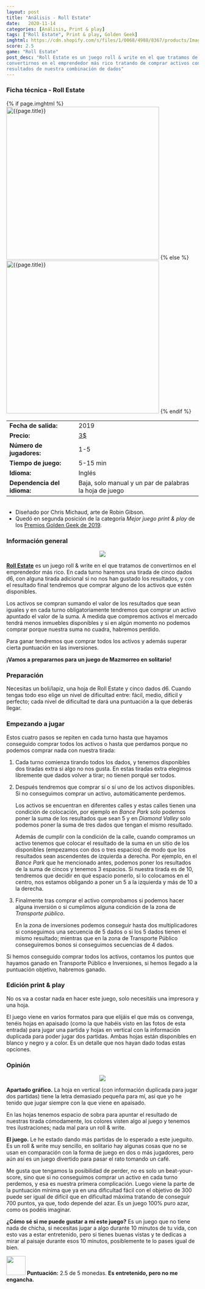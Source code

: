 ```yaml
---
layout: post
title: "Análisis - Roll Estate"
date:   2020-11-14
categories: [Análisis, Print & play]
tags: ["Roll Estate", Print & play, Golden Geek]
imghtml: https://cdn.shopify.com/s/files/1/0068/4988/8367/products/ImageTemplate_RollEstate0_540x.jpg
score: 2.5
game: "Roll Estate"
post_desc: "Roll Estate es un juego roll & write en el que tratamos de
convertirnos en el emprendedor más rico tratando de comprar activos con los 
resultados de nuestra combinación de dados"
---
```


<div class="panel panel-primary">
    <div class="panel-heading">
<h3 class="panel-title">Ficha técnica - Roll Estate</h3>
    </div>
    <div class="panel-body">
        <div class="col-md-6 post-img">
	    {% if page.imghtml %}
            <img width="400" src="{{page.imghtml}}"
                alt="{{page.title}}">
            {% else %}
            <img width="400" src="{{site.baseurl}}/images/{{page.img}}"
                alt="{{page.title}}">
            {% endif %}
        </div>
        <div class="col-md-6">
        <table class="table table-striped table-hover">
            <tr><td class="text-left"><strong>Fecha de salida:</strong></td><td class="text-left">2019</td></tr>
            <tr><td class="text-left"><strong>Precio:</strong></td><td
            class="text-left"><a
            href="https://www.pnparcade.com/products/roll-estate">3$</a></td></tr>
            <tr><td class="text-left"><strong>Número de jugadores:</strong></td><td class="text-left">1-5</td></tr>
            <tr><td class="text-left"><strong>Tiempo de juego:</strong></td><td class="text-left">5-15 min</td></tr>
            <tr><td class="text-left"><strong>Idioma:</strong></td><td class="text-left">Inglés</td></tr>
            <tr><td class="text-left"><strong>Dependencia del
            idioma:</strong></td><td class="text-left">Baja, solo manual y un
            par de palabras la hoja de juego</td></tr>
         </table>
        </div>
        <div class="col-md-12"></div>
        <div class="col-md-12">
         <ul>
             <br>
             <li>Diseñado por Chris Michaud, arte de Robin Gibson.</li>
             <li>Quedó en segunda posición de la categoría <i>Mejor juego print
             & play</i> de los <a
             href="{{site.baseurl}}/2020/04/30/noticias-golden-geek-awards-2019/">Premios
             Golden Geek de 2019</a>.</li>
         </ul>
     </div>
    </div>
</div>

### Información general

<p align="center"><img src="https://live.staticflickr.com/65535/50601187327_982327a66f_h.jpg"></p>
<p align="center"><small></small></p>

**[Roll Estate](https://boardgamegeek.com/boardgame/290982/roll-estate)** es un
juego roll & write en el que tratamos de convertirnos en el emprendedor más
rico. En cada turno haremos una tirada de cinco dados d6, con alguna tirada
adicional si no nos han gustado los resultados, y con el resultado final 
tendremos que comprar alguno de los activos que estén disponibles.

Los activos se compran sumando el valor de los resultados que sean iguales y en
cada turno obligatoriamente tendremos que comprar un activo apuntado el valor
de la suma. A medida que compremos activos el mercado tendrá menos inmuebles
disponibles y si en algún momento no podemos comprar porque nuestra suma no
cuadra, habremos perdido.

Para ganar tendremos que comprar todos los activos y además superar cierta
puntuación en las inversiones.

**¡Vamos a prepararnos para un juego de Mazmorreo en solitario!**

### Preparación

Necesitas un boli/lapiz, una hoja de Roll Estate y cinco dados d6. Cuando
tengas todo eso elige un nivel de dificultad entre: fácil, medio, difícil y
perfecto; cada nivel de dificultad te dará una puntuación a la que deberás
llegar.

### Empezando a jugar

Estos cuatro pasos se repiten en cada turno hasta que hayamos conseguido
comprar todos los activos o hasta que perdamos porque no podemos comprar nada
con nuestra tirada:

1. Cada turno comienza tirando todos los dados, y tenemos disponibles dos
   tiradas extra si algo no nos gusta. En estas tiradas extra elegimos
   libremente que dados volver a tirar; no tienen porqué ser todos.

2. Después tendremos que comprar sí o sí uno de los activos disponibles. Si no
   conseguimos comprar un activo, automáticamente perdemos.
   
   Los
   activos se encuentran en diferentes calles y estas calles tienen una
   condición de colocación, por ejemplo en *Bance Park* solo podemos poner la
   suma de los resultados que sean 5 y en *Diamond Valley* solo podemos poner
   la suma de tres dados que tengan el mismo resultado.
   
   Además de cumplir con la condición de la calle, cuando compramos un activo
   tenemos que colocar el resultado de la suma en un sitio de los disponibles
   (empezamos con dos o tres espacios) de modo que los resultados sean
   ascendentes de izquierda a derecha. Por ejemplo, en el *Bance Park* que he
   mencionado antes, podemos  poner los resultados de la suma de cincos y
   tenemos 3 espacios. Si nuestra tirada es de 10, tendremos que decidir en qué
   espacio ponerlo, si lo colocamos en el centro, nos estamos obligando a poner
   un 5 a la izquierda y más de 10 a la derecha.
   
3. Finalmente tras comprar el activo comprobamos si podemos hacer alguna
   inversión o si cumplimos alguna condición de la zona de *Transporte
   público*.
   
   En la zona de inversiones podemos conseguir hasta dos multiplicadores si
   conseguimos una secuencia de 5 dados o si los 5 dados tienen el mismo
   resultado; mientras que en la zona de Transporte Público conseguiremos bonos
   si conseguimos secuencias de 4 dados.

Si hemos conseguido comprar todos los activos, contamos los puntos que hayamos
ganado en Transporte Público e Inversiones, si hemos llegado a la puntuación
objetivo, habremos ganado.

### Edición print & play

No os va a costar nada en hacer este juego, solo necesitáis una impresora y una
hoja.

El juego viene en varios formatos para que elijáis el que más os
convenga, tenéis hojas en apaisado (como la que habéis visto en las fotos de
esta entrada) para jugar una partida y hojas en vertical con la información
duplicada para poder jugar dos partidas. Ambas hojas están disponibles en
blanco y negro y a color. Es un detalle que nos hayan dado todas estas
opciones.

### Opinión

<p align="center"><img src="https://live.staticflickr.com/65535/50601187247_e76dfa449e_h.jpg"></p>
<p align="center"><small></small></p>

**Apartado gráfico.** La hoja en vertical (con información duplicada para jugar
dos partidas) tiene la letra demasiado pequeña para mí, así que yo he tenido
que jugar siempre con la que viene en apaisado.

En las hojas tenemos espacio de sobra para apuntar el resultado de nuestras
tirada cómodamente, los colores visten algo al juego y tenemos tres
ilustraciones; nada mal para un roll & write.

**El juego.** Le he estado dando más partidas de lo esperado a este
jueguito. Es un roll & write muy sencillo, en solitario hay algunas cosas que
no se usan en comparación con la forma de juego en dos o más jugadores, pero
aún así es un juego divertido para pasar el rato tomando un café. 

Me gusta que tengamos la posibilidad de perder, no es solo un beat-your-score,
sino que si no conseguimos comprar un activo en cada turno perdemos, y
esa es nuestra primera complicación. Luego viene la parte de la puntuación
mínima que ya en una dificultad fácil con el objetivo de 300 puede ser igual de
difícil que en dificultad máxima tratando de conseguir 700 puntos, ya que, todo
depende del azar. Es un juego 100% puro azar, como os podéis imaginar.

**¿Cómo sé si me puede gustar a mí este juego?** Es un juego que no tiene nada
de chicha, si necesitas jugar a algo durante 10 minutos de tu vida, con esto
vas a estar entretenido, pero si tienes buenas vistas y te dedicas a mirar al
paisaje durante esos 10 minutos, posiblemente te lo pases igual de bien.

<img width="50" height="50" src="{{site.baseurl}}/favicon.ico"> **Puntuación:**
 2.5 de 5 monedas. **Es entretenido, pero no me engancha.** 
